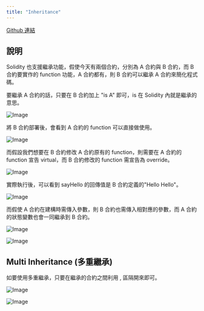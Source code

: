 ```yaml
---
title: "Inheritance"
---
```


[Github 連結](https://github.com/WeiYun0912/SmartContracts/tree/main/Features/Inheritance)

## 說明

Solidity 也支援繼承功能，假使今天有兩個合約，分別為 A 合約與 B 合約，而 B 合約要實作的 function 功能，A 合約都有，則 B 合約可以繼承 A 合約來簡化程式碼。

要繼承 A 合約的話，只要在 B 合約加上 "is A" 即可，is 在 Solidity 內就是繼承的意思。

![Image](https://i.imgur.com/OV7O3Fu.png)

將 B 合約部署後，會看到 A 合約的 function 可以直接做使用。

![Image](https://i.imgur.com/GV89ZOG.png)

而假設我們想要在 B 合約修改 A 合約原有的 function，則需要在 A 合約的 function 宣告 virtual，而 B 合約修改的 function 需宣告為 override。

![Image](https://i.imgur.com/GVVTvkg.png)

實際執行後，可以看到 sayHello 的回傳值是 B 合約定義的"Hello Hello"。

![Image](https://i.imgur.com/tqJ7iRK.png)

而假使 A 合約在建構時需傳入參數，則 B 合約也需傳入相對應的參數，而 A 合約的狀態變數也會一同繼承到 B 合約。

![Image](https://i.imgur.com/NiXGkee.png)

![Image](https://i.imgur.com/Q4V3cnb.png)

## Multi Inheritance (多重繼承)

如要使用多重繼承，只要在繼承的合約之間利用 , 區隔開來即可。

![Image](https://i.imgur.com/VrC80PA.png)

![Image](https://i.imgur.com/HDyW8dJ.png)
